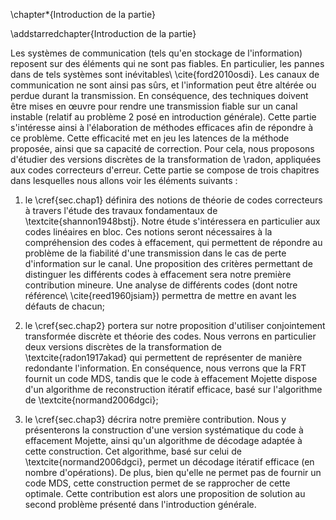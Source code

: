 
\chapter*{Introduction de la partie}

\addstarredchapter{Introduction de la partie}

Les systèmes de communication (tels qu'en stockage de l'information) reposent
sur des éléments qui ne sont pas fiables. En particulier, les pannes dans de
tels systèmes sont inévitables\ \cite{ford2010osdi}. Les canaux de
communication ne sont ainsi pas sûrs, et l'information peut être altérée ou
perdue durant la transmission. En conséquence, des techniques doivent être
mises en œuvre pour rendre une transmission fiable sur un canal instable
(relatif au problème $2$ posé en introduction générale). Cette partie
s'intéresse ainsi à l'élaboration de méthodes efficaces afin de répondre à ce
problème. Cette efficacité met en jeu les latences de la méthode proposée,
ainsi que sa capacité de correction. Pour cela, nous proposons d'étudier des
versions discrètes de la transformation de \radon, appliquées aux codes
correcteurs d'erreur. Cette partie se compose de trois chapitres dans
lesquelles nous allons voir les éléments suivants :

1. le \cref{sec.chap1} définira des notions de théorie de codes correcteurs à
travers l'étude des travaux fondamentaux de \textcite{shannon1948bstj}. Notre
étude s'intéressera en particulier aux codes linéaires en bloc. Ces notions
seront nécessaires à la compréhension des codes à effacement, qui permettent de
répondre au problème de la fiabilité d'une transmission dans le cas de perte
d'information sur le canal. Une proposition des critères permettant de
distinguer les différents codes à effacement sera notre première contribution
mineure. Une analyse de différents codes (dont notre
référence\ \cite{reed1960jsiam}) permettra de mettre en avant les défauts de
chacun;

2. le \cref{sec.chap2} portera sur notre proposition d'utiliser conjointement
transformée discrète et théorie des codes. Nous verrons en particulier deux
versions discrètes de la transformation de \textcite{radon1917akad} qui
permettent de représenter de manière redondante l'information. En conséquence,
nous verrons que la FRT fournit un code MDS, tandis que le code à effacement
Mojette dispose d'un algorithme de reconstruction itératif efficace, basé sur
l'algorithme de \textcite{normand2006dgci};

3. le \cref{sec.chap3} décrira notre première contribution. Nous y présenterons
la construction d'une version systématique du code à effacement Mojette, ainsi
qu'un algorithme de décodage adaptée à cette construction.
Cet algorithme, basé sur celui de \textcite{normand2006dgci}, permet un
décodage itératif efficace (en nombre d'opérations). De plus, bien qu'elle ne
permet pas de fournir un code MDS, cette construction permet de se rapprocher
de cette optimale. Cette contribution est alors une proposition de solution au
second problème présenté dans l'introduction générale.


<!--
%shannon a donné naissance en $1940$ à la théorie de l'information, dont
%l'objectif est de fournir une formulation mathématique des systèmes de
%communication\ \cite{shannon1948bstj}. Dans ses travaux sur l'étude de la
%langue, \shannon retirait une partie des lettres d'un message et montrait que
%le message pouvait toujours être lu\footnote{\emph{En l'bsnce de crtaines
%letres, le mssage rste lisibl}}\ \cite[chap~7]{shannon1948bstj}.
%Ces lettres ne sont alors pas nécessaire pour lire le message, et elles forment
%alors une partie redondante du message. La formulation de la quantité de
%redondance d'un message. Cette redondance est liée à la notion d'entropie qui
%détermine la quantité d'information délivrée.
%Le codage de l'information est une branche de la théorie de l'information. Il
%permet d'exploiter cette formulation dans les applications de compression, de
%chiffrement et de correction d'information. Dans nos travaux nous nous
%intéresserons à la correction de l'information par des codes correcteurs. Les
%codes correcteurs sont par exemple présents dans les supports de stockage
%optiques (CD, DVD) afin de supporter les rayures, dans les code-barres comme le
%code QR, ou encore dans les télécommunications avec des engins spatiaux (comme
%la sonde *Voyager*). Nous nous intéressons en particulier au cas des codes
%linéaires en bloc.
%
%
%Notre motivation repose sur la
%conception d'un code à effacement à partir des représentations redondantes
%fournies par les versions discrète de la transformée de \radon. Pour cela, les
%éléments suivants seront détaillés :
%
%
%
%La transformation de \radon est une application permettant de représenter une
%information par un ensemble de projections. Cette application est notamment
%utilisée en tomographie discrète afin d'obtenir une version numérique d'un
%objet. Nous définirons deux versions discrètes de cette transformation :
%la transformée de \radon finie (FRT) et à la transformée Mojette. Ces
%transformées sont des versions discrètes et exactes de la transformée de
%\radon. 
-->
